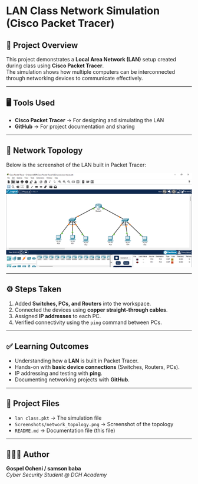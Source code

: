 # LAN Class Network Simulation (Cisco Packet Tracer)

## 📌 Project Overview
This project demonstrates a **Local Area Network (LAN)** setup created during class using **Cisco Packet Tracer**.  
The simulation shows how multiple computers can be interconnected through networking devices to communicate effectively.

---

## 🖥️ Tools Used
- **Cisco Packet Tracer** → For designing and simulating the LAN  
- **GitHub** → For project documentation and sharing  

---

## 📡 Network Topology
Below is the screenshot of the LAN built in Packet Tracer:

![Network Topology](https://github.com/samsondate1122-dot/network-topology/blob/main/Cisco%20Packet%20Tracer%20-%20C__Users_USER_Cisco%20Packet%20Tracer%208.2.2_saves_cisco%20tracer.pkt%209_18_2025%204_47_21%20PM.png)

---

## ⚙️ Steps Taken
1. Added **Switches, PCs, and Routers** into the workspace.  
2. Connected the devices using **copper straight-through cables**.  
3. Assigned **IP addresses** to each PC.  
4. Verified connectivity using the `ping` command between PCs.  

---

## ✅ Learning Outcomes
- Understanding how a **LAN** is built in Packet Tracer.  
- Hands-on with **basic device connections** (Switches, Routers, PCs).  
- IP addressing and testing with **ping**.  
- Documenting networking projects with **GitHub**.  

---

## 📂 Project Files
- `lan class.pkt` → The simulation file  
- `Screenshots/network_topology.png` → Screenshot of the topology  
- `README.md` → Documentation file (this file)  

---

## 👨🏽‍💻 Author
**Gospel Ocheni / samson baba**  
*Cyber Security Student @ DCH Academy*
